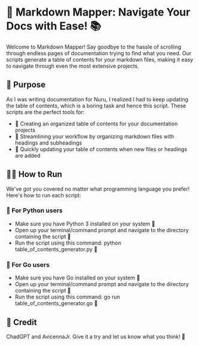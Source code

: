 # 🌟 Markdown Mapper: Navigate Your Docs with Ease! 📚

Welcome to Markdown Mapper! Say goodbye to the hassle of scrolling through endless pages of documentation trying to find what you need. Our scripts generate a table of contents for your markdown files, making it easy to navigate through even the most extensive projects.

## 🎯 Purpose

As I was writing documentation for Nuru, I realized I had to keep updating the table of contents, which is a boring task and hence this script.
These scripts are the perfect tools for:
- 📝 Creating an organized table of contents for your documentation projects 
- 🚀 Streamlining your workflow by organizing markdown files with headings and subheadings 
- 🔄 Quickly updating your table of contents when new files or headings are added 

## 🏃‍♀️ How to Run

We've got you covered no matter what programming language you prefer! Here's how to run each script:

### 🐍 For Python users

- Make sure you have Python 3 installed on your system 🐍
- Open up your terminal/command prompt and navigate to the directory containing the script 📂
- Run the script using this command: python table_of_contents_generator.py 🚀

### 🐹 For Go users

- Make sure you have Go installed on your system 🐹
- Open up your terminal/command prompt and navigate to the directory containing the script 📂
- Run the script using this command: go run table_of_contents_generator.go 🚀

## 🙏 Credit

ChadGPT and AvicennaJr. Give it a try and let us know what you think! 💬
